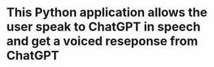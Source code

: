 # This Python application allows the user speak to ChatGPT in speech and get a voiced reseponse from ChatGPT
